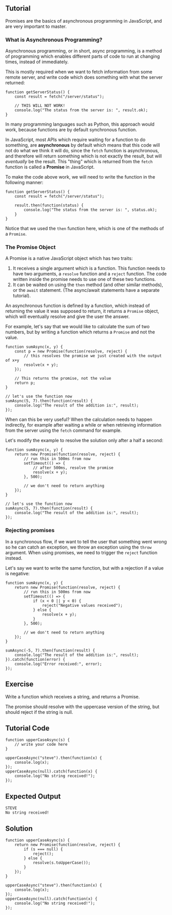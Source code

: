 Tutorial
--------
Promises are the basics of asynchronous programming in JavaScript, and are very important to master.

### What is Asynchronous Programming?

Asynchronous programming, or in short, async programming, is a method of programming which 
enables different parts of code to run at changing times, instead of immediately.

This is mostly required when we want to fetch information from some remote server, and write
code which does something with what the server returned:

    function getServerStatus() {
        const result = fetch("/server/status");

        // THIS WILL NOT WORK!
        console.log("The status from the server is: ", result.ok);
    }

In many programming languages such as Python, this approach would work, because functions
are by default synchronous function.

In JavaScript, most APIs which require waiting for a function to do something, 
are **asynchronous** by default which means that this code will not 
do what we think it will do, since the `fetch` function is asynchronous, and therefore will 
return something which is not exactly the result, but will _eventually_ be the result. 
This "thing" which is returned from the `fetch` function is called a **Promise** in JavaScript.

To make the code above work, we will need to write the function in the following manner:

    function getServerStatus() {
        const result = fetch("/server/status");

        result.then(function(status) {
            console.log("The status from the server is: ", status.ok);
        }
    }

Notice that we used the `then` function here, which is one of the methods of a `Promise`.

### The Promise Object

A Promise is a native JavaScript object which has two traits:
1. It receives a single argument which is a function. This function needs to have two arguments,
a `resolve` function and a `reject` function. The code written inside the promise needs
to use one of these two functions.
2. It can be waited on using the `then` method (and other similar methods), or the `await` 
statement. (The async/await statements have a separate tutorial).

An asynchronous function is defined by a function, which instead of returning the value
it was supposed to return, it returns a `Promise` object, which will eventually resolve and
give the user the answer.

For example, let's say that we would like to calculate the sum of two numbers, but by
writing a function which returns a `Promise` and not the value.

    function sumAsync(x, y) {
        const p = new Promise(function(resolve, reject) {
            // this resolves the promise we just created with the output of x+y
            resolve(x + y);                        
        });

        // This returns the promise, not the value
        return p;
    }

    // let's use the function now
    sumAsync(5, 7).then(function(result) {
        console.log("The result of the addition is:", result);
    });

When can this be very useful? When the calculation needs to happen indirectly, for example
after waiting a while or when retrieving information from the server using the `fetch`
command for example.

Let's modify the example to resolve the solution only after a half a second:

    function sumAsync(x, y) {
        return new Promise(function(resolve, reject) {
            // run this in 500ms from now
            setTimeout(() => {
                // after 500ms, resolve the promise
                resolve(x + y);
            }, 500); 

            // we don't need to return anything
        });
    }

    // let's use the function now
    sumAsync(5, 7).then(function(result) {
        console.log("The result of the addition is:", result);
    });

### Rejecting promises

In a synchronous flow, if we want to tell the user that something went wrong so he can
catch an exception, we throw an exception using the `throw` argument. When using promises,
we need to trigger the `reject` function instead.

Let's say we want to write the same function, but with a rejection if a value is negative:

    function sumAsync(x, y) {
        return new Promise(function(resolve, reject) {
            // run this in 500ms from now
            setTimeout(() => {
                if (x < 0 || y < 0) {
                    reject("Negative values received");
                } else {
                    resolve(x + y);
                }
            }, 500); 

            // we don't need to return anything
        });
    }

    sumAsync(-5, 7).then(function(result) {
        console.log("The result of the addition is:", result);
    }).catch(function(error) {
        console.log("Error received:", error);
    });

Exercise
--------
Write a function which receives a string, and returns a Promise.

The promise should resolve with the uppercase version of the string, but should reject
if the string is null.

Tutorial Code
-------------
    function upperCaseAsync(s) {
        // write your code here
    }
    
    upperCaseAsync("steve").then(function(x) {
        console.log(x);
    });
    upperCaseAsync(null).catch(function(x) {
        console.log("No string received!");
    });

Expected Output
---------------
    STEVE
    No string received!

Solution
--------
    function upperCaseAsync(s) {
        return new Promise(function(resolve, reject) {
            if (s === null) {
                reject();
            } else {
                resolve(s.toUpperCase());
            }
        });
    }
    
    upperCaseAsync("steve").then(function(x) {
        console.log(x);
    });
    upperCaseAsync(null).catch(function(x) {
        console.log("No string received!");
    });